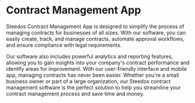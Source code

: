 Contract Management App
===

Steedos Contract Management App is designed to simplify the process of managing contracts for businesses of all sizes. With our software, you can easily create, track, and manage contracts, automate approval workflows, and ensure compliance with legal requirements. 

Our software also includes powerful analytics and reporting features, allowing you to gain insights into your company's contract performance and identify areas for improvement. With our user-friendly interface and mobile app, managing contracts has never been easier. Whether you're a small business owner or part of a large organization, our Steedos contract management software is the perfect solution to help you streamline your contract management process and save time and money.

